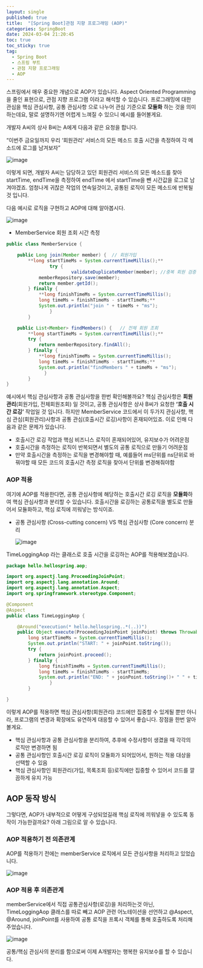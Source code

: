 ```yaml
---
layout: single
published: true
title:  "[Spring Boot]관점 지향 프로그래밍 (AOP)"
categories: SpringBoot
date: 2024-03-04 21:20:45
toc: true
toc_sticky: true
tag:   
  - Spring Boot
  - 스프링 부트
  - 관점 지향 프로그래밍
  - AOP
---
```


스프링에서 매우 중요한 개념으로 AOP가 있습니다. Aspect Oriented Programming을 줄인 표현으로, 관점 지향 프로그램 이라고 해석할 수 있습니다. 프로그래밍에 대한 관심을 핵심 관심사항, 공통 관심사항 으로 나누어 관심 기준으로 **모듈화** 하는 것을 의미하는데요, 말로 설명하기엔 어렵게 느껴질 수 있으니 예시를 들어볼게요.

개발자 A씨의 상사 B씨는 A에게 다음과 같은 요청을 합니다. 

“이번주 금요일까지 우리 ‘회원관리’ 서비스의 모든 메소드 호출 시간을 측정하여 각 메소드에 로그를 남겨보자” 

![image](https://github.com/BaxDailyGit/BaxDailyGit/assets/99312529/c47b4659-af94-4279-966d-7c26b12a7dc5)


이렇게 되면, 개발자 A씨는 담당하고 있던 회원관리 서비스의 모든 메소드를 찾아 startTime, endTime을 측정하여 endTime 에서 startTime을 뺀 시간값을 로그로 남겨야겠죠. 엄청나게 귀찮은 작업의 연속일것이고, 공통된 로직이 모든 메소드에 반복될 것 입니다. 

다음 예시로 로직을 구현하고 AOP에 대해 알아봅시다.

![image](https://github.com/BaxDailyGit/BaxDailyGit/assets/99312529/fbca7f4b-6cd3-4009-b998-52b5c49f2077)


- MemberService 회원 조회 시간 측정

```java
public class MemberService {

    public Long join(Member member) {  // 회원가입
        **long startTimeMs = System.currentTimeMillis();**
				try {
						validateDuplicateMember(member); //중복 회원 검증
            memberRepository.save(member);
            return member.getId();
        } finally {
            **long finishTimeMs = System.currentTimeMillis();
            long timeMs = finishTimeMs - startTimeMs;**
            System.out.println("join " + timeMs + "ms");
				} 
		}

    public List<Member> findMembers() {   // 전체 회원 조회
        **long startTimeMs = System.currentTimeMillis();**
        try {
            return memberRepository.findAll();
        } finally {
            **long finishTimeMs = System.currentTimeMillis();
            long timeMs = finishTimeMs - startTimeMs;**
            System.out.println("findMembers " + timeMs + "ms");
			  }
		}
}
```

예시에서 핵심 관심사항과 공통 관심사항을 한번 확인해볼까요? 핵심 관심사항은 **회원관리**(회원가입, 전체회원조회) 일 것이고, 공통 관심사항은 상사 B씨가 요청한 **‘호출 시간 로깅’** 작업일 것 입니다. 하지만 MemberService 코드에서 이 두가지 관심사항, 핵심 관심(회원관리)사항과 공통 관심(호출시간 로깅)사항이 혼재되어있죠. 이로 인해 다음과 같은 문제가 있습니다.

- 호출시간 로깅 작업과 핵심 비즈니스 로직이 혼재되어있어, 유지보수가 어려운점
- 호출시간을 측정하는 로직이 반복되면서 별도의 공통 로직으로 만들기 어려운점
- 만약 호출시간을 측정하는 로직을 변경해야할 때, 예를들어 ms단위를 ns단위로 바꿔야할 때 모든 코드의 호출시간 측정 로직을 찾아서 단위를 변경해줘야함

### AOP 적용

여기에 AOP를 적용한다면, 공통 관심사항에 해당하는 호출시간 로깅 로직을 **모듈화**하여 핵심 관심사항과 분리할 수 있습니다. 호출시간을 로깅하는 공통로직을 별도로 만들어서 모듈화하고, 핵심 로직에 끼워넣는 방식이죠. 

- 공통 관심사항 (Cross-cutting concern) VS 핵심 관심사항 (Core concern) 분리
    
    ![image](https://github.com/BaxDailyGit/BaxDailyGit/assets/99312529/49cfb685-972c-4ca2-8efd-20d2b5140ad1)

    

TimeLoggingAop 라는 클래스로 호출 시간을 로깅하는 AOP를 적용해보겠습니다.

```java
package hello.hellospring.aop;

import org.aspectj.lang.ProceedingJoinPoint;
import org.aspectj.lang.annotation.Around;
import org.aspectj.lang.annotation.Aspect;
import org.springframework.stereotype.Component;

@Component
@Aspect
public class TimeLoggingAop {

    @Around("execution(* hello.hellospring..*(..))")
    public Object execute(ProceedingJoinPoint joinPoint) throws Throwable {
        long startTimeMs = System.currentTimeMillis();
        System.out.println("START: " + joinPoint.toString());
        try {
            return joinPoint.proceed();
        } finally {
            long finishTimeMs = System.currentTimeMillis();
            long timeMs = finishTimeMs - startTimeMs;
            System.out.println("END: " + joinPoint.toString()+ " " + timeMs + "ms"); 
				}
		}

}

```

이렇게 AOP를 적용하면 핵심 관심사항(회원관리) 코드에만 집중할 수 있게될 뿐만 아니라, 프로그램의 변경과 확장에도 유연하게 대응할 수 있어서 좋습니다. 장점을 한번 알아볼게요.

- 핵심 관심사항과 공통 관심사항을 분리하여, 추후에 수정사항이 생겼을 때 각각의 로직만 변경하면 됨
- 공통 관심사항인 호출시간 로깅 로직이 모듈화가 되어있어서, 원하는 적용 대상을 선택할 수 있음
- 핵심 관심사항인 회원관리(가입, 목록조회 등)로직에만 집중할 수 있어서 코드를 깔끔하게 유지 가능

## AOP 동작 방식

그렇다면, AOP가 내부적으로 어떻게 구성되었길래 핵심 로직에 끼워넣을 수 있도록 동작이 가능한걸까요? 아래 그림으로 알 수 있습니다. 

### AOP 적용하기 전 의존관계

AOP를 적용하기 전에는 memberService 로직에서 모든 관심사항을 처리하고 있었습니다.

![image](https://github.com/BaxDailyGit/BaxDailyGit/assets/99312529/d74e7b7a-7089-4c08-9e23-da71b8ae2770)


### AOP 적용 후 의존관계

memberService에서 직접 공통관심사항(로깅)을 처리하는것 아닌, TimeLoggingAop 클래스를 따로 빼고 AOP 관련 어노테이션을 선언하고 @Aspect, @Around, joinPoint를 사용하여 공통 로직을 프록시 객체를 통해 호출하도록 처리해주었습니다. 

![image](https://github.com/BaxDailyGit/BaxDailyGit/assets/99312529/e9882786-133a-4170-836a-5d5a52d50040)


공통/핵심 관심사의 분리를 함으로써 이제 A개발자는 행복한 유지보수를 할 수 있습니다.